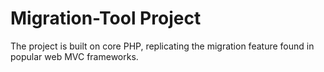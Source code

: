 
# Migration-Tool Project

The project is built on core PHP, replicating the migration feature found in popular web MVC frameworks.
